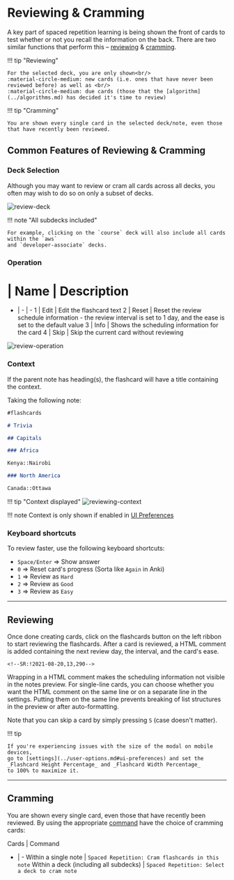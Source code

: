 # Reviewing & Cramming

A key part of spaced repetition learning is being shown the front of cards to test whether or not you recall the information on the back. There are two similar functions that perform this – [reviewing](#reviewing) & [cramming](#cramming).

<div class="grid" markdown>
!!! tip "Reviewing"

    For the selected deck, you are only shown<br/>
    :material-circle-medium: new cards (i.e. ones that have never been reviewed before) as well as <br/>
    :material-circle-medium: due cards (those that the [algorithm](../algorithms.md) has decided it's time to review)

!!! tip "Cramming"

    You are shown every single card in the selected deck/note, even those that have recently been reviewed.

</div>

## Common Features of Reviewing & Cramming

### Deck Selection

Although you may want to review or cram all cards across all decks, you often may wish to do so on only a subset of decks.

![review-deck](https://github.com/user-attachments/assets/07c9f436-6b2a-43b5-b6f6-339bcd1cadfa)

!!! note "All subdecks included"

    For example, clicking on the `course` deck will also include all cards within the `aws`
    and `developer-associate` decks.

### Operation


# | Name | Description
- | - | -
1 | Edit | Edit the flashcard text
2 | Reset | Reset the review schedule information - the review interval is set to 1 day, and the ease is set to the default value
3 | Info | Shows the scheduling information for the card
4 | Skip | Skip the current card without reviewing

![review-operation](https://github.com/user-attachments/assets/d8f438dc-f1f0-43c4-a752-a5eeb64346e4)

### Context

If the parent note has heading(s), the flashcard will have a title containing the context.


Taking the following note:

```markdown
#flashcards

# Trivia

## Capitals

### Africa

Kenya::Nairobi

### North America

Canada::Ottawa
```
!!! tip "Context displayed"
    ![reviewing-context](https://github.com/user-attachments/assets/2ccfc23a-a106-4133-91ec-8bd0efd0e372)




!!! note
    Context is only shown if enabled in [UI Preferences](../user-options.md#ui-preferences)

### Keyboard shortcuts

To review faster, use the following keyboard shortcuts:

-   `Space/Enter` => Show answer
-   `0` => Reset card's progress (Sorta like `Again` in Anki)
-   `1` => Review as `Hard`
-   `2` => Review as `Good`
-   `3` => Review as `Easy`

---

## Reviewing

Once done creating cards, click on the flashcards button on the left ribbon to start reviewing the flashcards. After a card is reviewed, a HTML comment is added containing the next review day, the interval, and the card's ease.

```
<!--SR:!2021-08-20,13,290-->
```

Wrapping in a HTML comment makes the scheduling information not visible in the notes preview. For single-line cards, you can choose whether you want the HTML comment on the same line or on a separate line in the settings. Putting them on the same line prevents breaking of list structures in the preview or after auto-formatting.

Note that you can skip a card by simply pressing `S` (case doesn't matter).

!!! tip

    If you're experiencing issues with the size of the modal on mobile devices,
    go to [settings](../user-options.md#ui-preferences) and set the _Flashcard Height Percentage_ and _Flashcard Width Percentage_
    to 100% to maximize it.

---

## Cramming

You are shown every single card, even those that have recently been reviewed. 
By using the appropriate [command](../plugin-commands.md) have the choice of cramming cards:

Cards | Command
- | -
Within a single note | `Spaced Repetition: Cram flashcards in this note`
Within a deck (including all subdecks) |  `Spaced Repetition: Select a deck to cram note`

